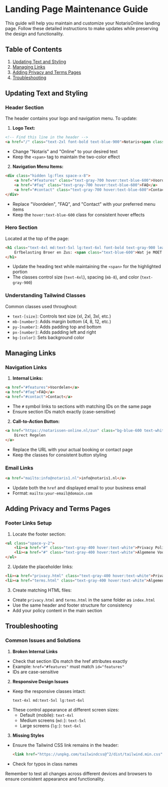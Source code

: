 # Landing Page Maintenance Guide

This guide will help you maintain and customize your NotarisOnline landing page. Follow these detailed instructions to make updates while preserving the design and functionality.

## Table of Contents
1. [Updating Text and Styling](#updating-text-and-styling)
2. [Managing Links](#managing-links)
3. [Adding Privacy and Terms Pages](#adding-privacy-and-terms-pages)
4. [Troubleshooting](#troubleshooting)

## Updating Text and Styling

### Header Section
The header contains your logo and navigation menu. To update:

1. **Logo Text:**
```html
<!-- Find this line in the header -->
<a href="/" class="text-2xl font-bold text-blue-900">Notaris<span class="text-blue-600">Online</span></a>
```
- Change "Notaris" and "Online" to your desired text
- Keep the `<span>` tag to maintain the two-color effect

2. **Navigation Menu Items:**
```html
<div class="hidden lg:flex space-x-8">
    <a href="#features" class="text-gray-700 hover:text-blue-600">Voordelen</a>
    <a href="#faq" class="text-gray-700 hover:text-blue-600">FAQ</a>
    <a href="#contact" class="text-gray-700 hover:text-blue-600">Contact</a>
</div>
```
- Replace "Voordelen", "FAQ", and "Contact" with your preferred menu items
- Keep the `hover:text-blue-600` class for consistent hover effects

### Hero Section
Located at the top of the page:
```html
<h1 class="text-4xl md:text-5xl lg:text-6xl font-bold text-gray-900 leading-tight mb-8">
    Erfbelasting Broer en Zus: <span class="text-blue-600">Wat je MOET weten!</span>
</h1>
```
- Update the heading text while maintaining the `<span>` for the highlighted portion
- The classes control size (`text-4xl`), spacing (`mb-8`), and color (`text-gray-900`)

### Understanding Tailwind Classes
Common classes used throughout:
- `text-[size]`: Controls text size (xl, 2xl, 3xl, etc.)
- `mb-[number]`: Adds margin bottom (4, 8, 12, etc.)
- `py-[number]`: Adds padding top and bottom
- `px-[number]`: Adds padding left and right
- `bg-[color]`: Sets background color

## Managing Links

### Navigation Links
1. **Internal Links:**
```html
<a href="#features">Voordelen</a>
<a href="#faq">FAQ</a>
<a href="#contact">Contact</a>
```
- The `#` symbol links to sections with matching IDs on the same page
- Ensure section IDs match exactly (case-sensitive)

2. **Call-to-Action Button:**
```html
<a href="https://notarissen-online.nl/zun" class="bg-blue-600 text-white px-6 py-2 rounded-full">
    Direct Regelen
</a>
```
- Replace the URL with your actual booking or contact page
- Keep the classes for consistent button styling

### Email Links
```html
<a href="mailto:info@notaris1.nl">info@notaris1.nl</a>
```
- Update both the `href` and displayed email to your business email
- Format: `mailto:your-email@domain.com`

## Adding Privacy and Terms Pages

### Footer Links Setup
1. Locate the footer section:
```html
<ul class="space-y-2">
    <li><a href="#" class="text-gray-400 hover:text-white">Privacy Policy</a></li>
    <li><a href="#" class="text-gray-400 hover:text-white">Algemene Voorwaarden</a></li>
</ul>
```

2. Update the placeholder links:
```html
<li><a href="privacy.html" class="text-gray-400 hover:text-white">Privacy Policy</a></li>
<li><a href="terms.html" class="text-gray-400 hover:text-white">Algemene Voorwaarden</a></li>
```

3. Create matching HTML files:
- Create `privacy.html` and `terms.html` in the same folder as `index.html`
- Use the same header and footer structure for consistency
- Add your policy content in the main section

## Troubleshooting

### Common Issues and Solutions

1. **Broken Internal Links**
- Check that section IDs match the href attributes exactly
- Example: `href="#features"` must match `id="features"`
- IDs are case-sensitive

2. **Responsive Design Issues**
- Keep the responsive classes intact:
  ```html
  text-4xl md:text-5xl lg:text-6xl
  ```
- These control appearance at different screen sizes:
  - Default (mobile): `text-4xl`
  - Medium screens (`md:`): `text-5xl`
  - Large screens (`lg:`): `text-6xl`

3. **Missing Styles**
- Ensure the Tailwind CSS link remains in the header:
  ```html
  <link href="https://unpkg.com/tailwindcss@^2/dist/tailwind.min.css" rel="stylesheet">
  ```
- Check for typos in class names

Remember to test all changes across different devices and browsers to ensure consistent appearance and functionality.